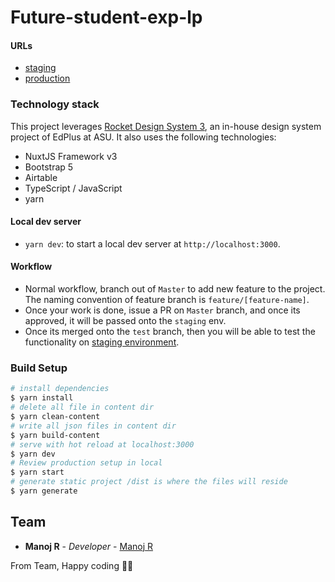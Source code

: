 # Future-student-exp-lp

#### URLs

- [staging]()
- [production]()

### Technology stack

This project leverages [Rocket Design System 3](https://master.d34gtp7q60k178.amplifyapp.com/?path=/docs/introduction-migration--docs), an in-house design system project of EdPlus at ASU. It also uses the following technologies:

- NuxtJS Framework v3
- Bootstrap 5
- Airtable
- TypeScript / JavaScript
- yarn

#### Local dev server

- `yarn dev`: to start a local dev server at `http://localhost:3000`.

#### Workflow

- Normal workflow, branch out of `Master` to add new feature to the project. The naming convention of feature branch is `feature/[feature-name]`.
- Once your work is done, issue a PR on `Master` branch, and once its approved, it will be passed onto the `staging` env.
- Once its merged onto the `test` branch, then you will be able to test the functionality on [staging environment]().

### Build Setup

```bash
# install dependencies
$ yarn install
# delete all file in content dir
$ yarn clean-content
# write all json files in content dir
$ yarn build-content
# serve with hot reload at localhost:3000
$ yarn dev
# Review production setup in local
$ yarn start
# generate static project /dist is where the files will reside
$ yarn generate
```
## Team
- **Manoj R** - *Developer* - [Manoj R](mraju10@asu.edu)

From Team,
Happy coding 🎉🙌

